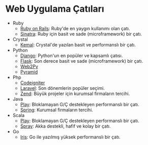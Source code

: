 # Web Uygulama Çatıları

* Ruby
  * [Ruby on Rails](http://rubyonrails.org/): Ruby'de en yaygın kullanımı olan çatı.
  * [Sinatra](http://www.sinatrarb.com/): Ruby için basit ve sade (microframework) bir çatı.
* Crystal
  * [Kemal](http://kemalcr.com/): Crystal'de yazılan basit ve performanslı bir çatı.
* Python
  * [Django](https://www.djangoproject.com/): Python'un en popüler ve kapsamlı çatısı.
  * [Flask](http://flask.pocoo.org/): Son derece basit ve sade (microframework) bir çatı.
  * [Web2Py](http://www.web2py.com/)
  * [Pyramid](https://trypyramid.com/)
* Php
  * [Codeigniter](https://www.codeigniter.com/)
  * [Laravel](https://laravel.com/): Son dönemlerin popüler seçimi.
  * [Zend](https://projects.spring.io/spring-framework/): Büyük projeler için kurumsal firmaların tercihi.
* Java
  * [Play](https://www.playframework.com/): Bloklamayan G/Ç destekleyen performanslı bir çatı.
  * [Spring](https://projects.spring.io/spring-framework/): Kurumsal firmaların tercihi.
* Scala
  * [Play](https://www.playframework.com/): Bloklamayan G/Ç destekleyen performanslı bir çatı.
  * [Spray](http://spray.io/): Akka destekli, hafif ve kolay bir çatı.
* Go
  * [Iris](http://iris-go.com/): Go ile yazılmış yüksek performanslı bir çatı.
